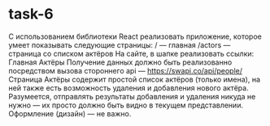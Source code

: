 # task-6
 С использованием библиотеки React реализовать приложение, которое умеет показывать следующие страницы: / — главная /actors — страница со списком актёров  На сайте, в шапке реализовать ссылки: Главная Актёры  Получение данных должно быть реализованно посредством вызова стороннего api — https://swapi.co/api/people/   Страница Актёры содержит простой список актёров (только имена), на ней также есть возможность удаления и добавления нового актёра. Разумеется, отправлять результаты добавления и удаления никуда не нужно — их просто должно быть видно в текущем представлении.
 Оформление (дизайн) — не важно. 
